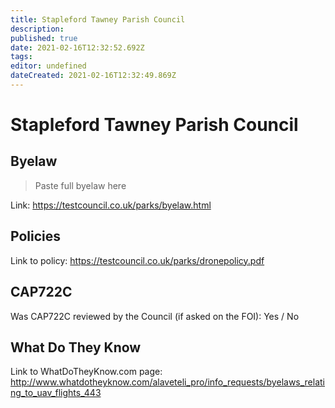 ```yaml
---
title: Stapleford Tawney Parish Council
description: 
published: true
date: 2021-02-16T12:32:52.692Z
tags: 
editor: undefined
dateCreated: 2021-02-16T12:32:49.869Z
---
```


# Stapleford Tawney Parish Council


## Byelaw
> Paste full byelaw here

Link:
https://testcouncil.co.uk/parks/byelaw.html

## Policies
Link to policy:
https://testcouncil.co.uk/parks/dronepolicy.pdf

## CAP722C

Was CAP722C reviewed by the Council (if asked on the FOI): Yes / No

## What Do They Know

Link to WhatDoTheyKnow.com page:
http://www.whatdotheyknow.com/alaveteli_pro/info_requests/byelaws_relating_to_uav_flights_443

